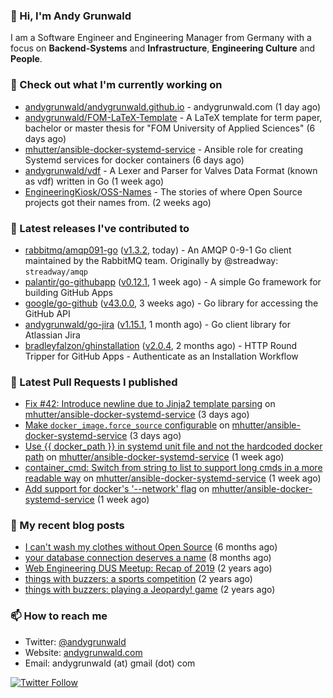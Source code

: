 ### 👋 Hi, I'm Andy Grunwald

I am a Software Engineer and Engineering Manager from Germany with a focus on **Backend-Systems** and **Infrastructure**, **Engineering Culture** and **People**.

### 👷 Check out what I'm currently working on


- [andygrunwald/andygrunwald.github.io](https://github.com/andygrunwald/andygrunwald.github.io) - andygrunwald.com (1 day ago)
- [andygrunwald/FOM-LaTeX-Template](https://github.com/andygrunwald/FOM-LaTeX-Template) - A LaTeX template for term paper, bachelor or master thesis for &#34;FOM University of Applied Sciences&#34; (6 days ago)
- [mhutter/ansible-docker-systemd-service](https://github.com/mhutter/ansible-docker-systemd-service) - Ansible role for creating Systemd services for docker containers (6 days ago)
- [andygrunwald/vdf](https://github.com/andygrunwald/vdf) - A Lexer and Parser for Valves Data Format (known as vdf) written in Go (1 week ago)
- [EngineeringKiosk/OSS-Names](https://github.com/EngineeringKiosk/OSS-Names) - The stories of where Open Source projects got their names from. (2 weeks ago)

### 🔭 Latest releases I've contributed to


- [rabbitmq/amqp091-go](https://github.com/rabbitmq/amqp091-go) ([v1.3.2](https://github.com/rabbitmq/amqp091-go/releases/tag/v1.3.2), today) - An AMQP 0-9-1 Go client maintained by the RabbitMQ team. Originally by @streadway: `streadway/amqp`
- [palantir/go-githubapp](https://github.com/palantir/go-githubapp) ([v0.12.1](https://github.com/palantir/go-githubapp/releases/tag/v0.12.1), 1 week ago) - A simple Go framework for building GitHub Apps
- [google/go-github](https://github.com/google/go-github) ([v43.0.0](https://github.com/google/go-github/releases/tag/v43.0.0), 3 weeks ago) - Go library for accessing the GitHub API
- [andygrunwald/go-jira](https://github.com/andygrunwald/go-jira) ([v1.15.1](https://github.com/andygrunwald/go-jira/releases/tag/v1.15.1), 1 month ago) - Go client library for Atlassian Jira
- [bradleyfalzon/ghinstallation](https://github.com/bradleyfalzon/ghinstallation) ([v2.0.4](https://github.com/bradleyfalzon/ghinstallation/releases/tag/v2.0.4), 2 months ago) - HTTP Round Tripper for GitHub Apps - Authenticate as an Installation Workflow

### 🔨 Latest Pull Requests I published


- [Fix #42: Introduce newline due to Jinja2 template parsing](https://github.com/mhutter/ansible-docker-systemd-service/pull/44) on [mhutter/ansible-docker-systemd-service](https://github.com/mhutter/ansible-docker-systemd-service) (3 days ago)
- [Make `docker_image.force_source` configurable](https://github.com/mhutter/ansible-docker-systemd-service/pull/43) on [mhutter/ansible-docker-systemd-service](https://github.com/mhutter/ansible-docker-systemd-service) (3 days ago)
- [Use {{ docker_path }} in systemd unit file and not the hardcoded docker path](https://github.com/mhutter/ansible-docker-systemd-service/pull/40) on [mhutter/ansible-docker-systemd-service](https://github.com/mhutter/ansible-docker-systemd-service) (1 week ago)
- [container_cmd: Switch from string to list to support long cmds in a more readable way](https://github.com/mhutter/ansible-docker-systemd-service/pull/39) on [mhutter/ansible-docker-systemd-service](https://github.com/mhutter/ansible-docker-systemd-service) (1 week ago)
- [Add support for docker&#39;s &#39;--network&#39; flag](https://github.com/mhutter/ansible-docker-systemd-service/pull/38) on [mhutter/ansible-docker-systemd-service](https://github.com/mhutter/ansible-docker-systemd-service) (1 week ago)

### 📝 My recent blog posts


- [I can&#39;t wash my clothes without Open Source](https://andygrunwald.com/blog/i-cant-wash-my-clothes-without-open-source/) (6 months ago)
- [your database connection deserves a name](https://andygrunwald.com/blog/your-database-connection-deserves-a-name/) (8 months ago)
- [Web Engineering DUS Meetup: Recap of 2019](https://andygrunwald.com/blog/web-engineering-dus-recap-of-2019/) (2 years ago)
- [things with buzzers: a sports competition](https://andygrunwald.com/blog/things-with-buzzers-a-sports-competition/) (2 years ago)
- [things with buzzers: playing a Jeopardy! game](https://andygrunwald.com/blog/things-with-buzzers-playing-a-jeopardy-game/) (2 years ago)

### 📫 How to reach me

- Twitter: [@andygrunwald](https://twitter.com/andygrunwald)
- Website: [andygrunwald.com](https://andygrunwald.com)
- Email: andygrunwald (at) gmail (dot) com

[![Twitter Follow](https://img.shields.io/twitter/follow/andygrunwald?label=Follow&style=social)](https://twitter.com/andygrunwald)
